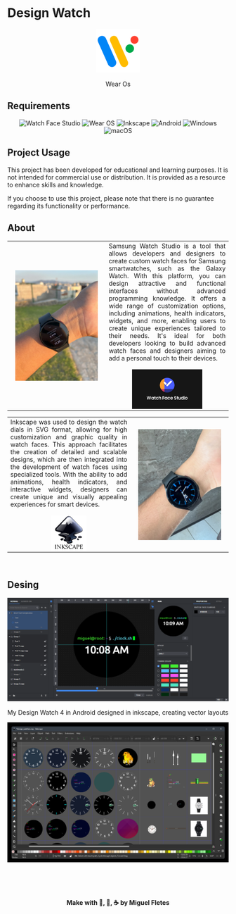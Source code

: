 # Design Watch

<div align="center">
<img src="./img/wear-os.svg" width="100">
<p>Wear Os</p>
</div>



## Requirements
<div align="center">
    <img src="https://img.shields.io/badge/Watch%20Face%20Studio-000000?style=flat-square&logo=Watch%20Face%20Studio&logoColor=white" alt="Watch Face Studio">
    <img src="https://img.shields.io/badge/Wear%20OS-007396?style=flat-square&logo=WearOs&logoColor=white" alt="Wear OS">
    <img src="https://img.shields.io/badge/Inkscape-000000?style=flat-square&logo=Inkscape&logoColor=white" alt="Inkscape">
    <img src="https://img.shields.io/badge/Android-3DDC84?style=flat-square&logo=android&logoColor=white" alt="Android">
    <img src="https://img.shields.io/badge/Windows-0078D6?style=flat-square&logo=windows&logoColor=white" alt="Windows">
    <img src="https://img.shields.io/badge/macOS-000000?style=flat-square&logo=apple&logoColor=white" alt="macOS">
</div>

## Project Usage

This project has been developed for educational and learning purposes. It is not intended for commercial use or distribution. It is provided as a resource to enhance skills and knowledge.

If you choose to use this project, please note that there is no guarantee regarding its functionality or performance.

## About


<div align="center">
    <table align="center">
        <tr border="none">
            <td width="40%" align="center">
                <img align="center" alt="Sport" width="90%" src="./img/IMG_011.jpg">
                </td>
                <td width="50%" align="center" style="text-align: justify;">
                  Samsung Watch Studio is a tool that allows developers and designers to create custom watch faces for Samsung smartwatches, such as the Galaxy Watch. With this platform, you can design attractive and functional interfaces without advanced programming knowledge. It offers a wide range of customization options, including animations, health indicators, widgets, and more, enabling users to create unique experiences tailored to their needs. It's ideal for both developers looking to build advanced watch faces and designers aiming to add a personal touch to their devices.
                  <div align="center">
                      <br>
                      <img align="center" alt="Sport" width="60%" src="./img/watch_face_studio.jpg">
                  </div>
            </td>
        </tr>
    </table>
</div>

<div align="center">
    <table align="center">
        <tr border="none">
            <td width="50%" align="center" style="text-align: justify;">
                    Inkscape was used to design the watch dials in SVG format, allowing for high customization and graphic quality in watch faces. This approach facilitates the creation of detailed and scalable designs, which are then integrated into the development of watch faces using specialized tools. With the ability to add animations, health indicators, and interactive widgets, designers can create unique and visually appealing experiences for smart devices.
                    <div align="center">
                        <br>
                        <img align="center" alt="Sport" width="30%" src="./img/inkscape.svg">
                    </div>
                </td>
                <td width="40%" align="center">
                <img align="center" alt="Nautica" width="90%" src="./img/IMG_012.jpg">
            </td>
        </tr>
    </table>
</div>


<br/>

## Desing

<p align="center"><img src="./img/screen2.png" width="800"></p>

My Design Watch 4 in Android designed in inkscape, creating vector layouts

<p align="center"><img src="./img/screen1.png" width="800"></p>
<br/><br/>
<div align="center">
<br/>
    <p><b>Make with 🎸, 🍺, ☕ by Miguel Fletes</b></p>
</div>